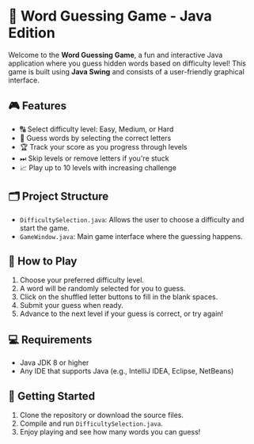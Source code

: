 # 🧠 Word Guessing Game - Java Edition

Welcome to the **Word Guessing Game**, a fun and interactive Java application where you guess hidden words based on difficulty level! This game is built using **Java Swing** and consists of a user-friendly graphical interface.

## 🎮 Features

- 🔠 Select difficulty level: Easy, Medium, or Hard
- 🎯 Guess words by selecting the correct letters
- 🏆 Track your score as you progress through levels
- ⏭ Skip levels or remove letters if you're stuck
- 📈 Play up to 10 levels with increasing challenge

## 🗂️ Project Structure

- `DifficultySelection.java`: Allows the user to choose a difficulty and start the game.
- `GameWindow.java`: Main game interface where the guessing happens.

## 🧩 How to Play

1. Choose your preferred difficulty level.
2. A word will be randomly selected for you to guess.
3. Click on the shuffled letter buttons to fill in the blank spaces.
4. Submit your guess when ready.
5. Advance to the next level if your guess is correct, or try again!

## 💻 Requirements

- Java JDK 8 or higher
- Any IDE that supports Java (e.g., IntelliJ IDEA, Eclipse, NetBeans)

## 🚀 Getting Started

1. Clone the repository or download the source files.
2. Compile and run `DifficultySelection.java`.
3. Enjoy playing and see how many words you can guess!

